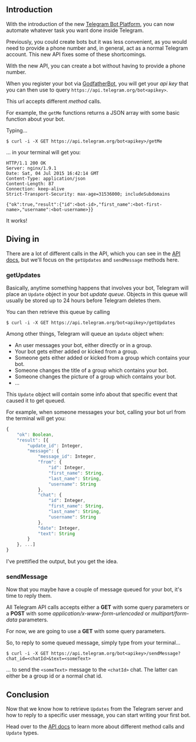 ## Introduction

With the introduction of the new [Telegram Bot Platform](https://core.telegram.org/bots), you can now automate whatever task you want done inside Telegram.

Previously, you could create bots but it was less convenient, as you would need to provide a phone number and, in general, act as a normal Telegram account. This new API fixes some of these shortcomings.

With the new API, you can create a bot without having to provide a phone number.

When you register your bot via [GodfatherBot](https://core.telegram.org/bots#botfather), you will get your *api key* that you can then use to query `https://api.telegram.org/bot<apikey>`.

This url accepts different *method* calls.

For example, the `getMe` functions returns a JSON array with some basic function about your bot.

Typing...

```text
$ curl -i -X GET https://api.telegram.org/bot<apikey>/getMe
```

... in your terminal will get you:

```text
HTTP/1.1 200 OK
Server: nginx/1.9.1
Date: Sat, 04 Jul 2015 16:42:14 GMT
Content-Type: application/json
Content-Length: 87
Connection: keep-alive
Strict-Transport-Security: max-age=31536000; includeSubdomains

{"ok":true,"result":{"id":<bot-id>,"first_name":<bot-first-name>,"username":<bot-username>}}
```

It works!

## Diving in

There are a lot of different calls in the API, which you can see in the [API docs](https://core.telegram.org/bots/api), but we'll focus on the `getUpdates` and `sendMessage` methods here.

### getUpdates

Basically, anytime something happens that involves your bot, Telegram will place an `Update` object in your bot *update queue*. Objects in this queue will usually be stored up to 24 hours before Telegram deletes them.

You can then retrieve this queue by calling

```text
$ curl -i -X GET https://api.telegram.org/bot<apikey>/getUpdates
```

Among other things, Telegram will queue an `Update` object when:

- An user messages your bot, either directly or in a group.
- Your bot gets either added or kicked from a group.
- Someone gets either added or kicked from a group which contains your bot.
- Someone changes the title of a group which contains your bot.
- Someone changes the picture of a group which contains your bot.
- ...

This `Update` object will contain some info about that specific event that caused it to get queued.

For example, when someone messages your bot, calling your bot url from the terminal will get you:

```javascript
{
	"ok": Boolean,
	"result": [{
		"update_id": Integer,
		"message": {
			"message_id": Integer,
			"from": {
				"id": Integer,
				"first_name": String,
				"last_name": String,
				"username": String
			},
			"chat": {
				"id": Integer,
				"first_name": String,
				"last_name": String,
				"username": String
			},
			"date": Integer,
			"text": String
		}
	}, ...]
}
```

I've prettified the output, but you get the idea.

### sendMessage

Now that you maybe have a couple of message queued for your bot, it's time to reply them.

All Telegram API calls accepts either a **GET** with some query parameters or a **POST** with some *application/x-www-form-urlencoded* or *multipart/form-data* parameters.

For now, we are going to use a **GET** with some query parameters.

So, to reply to some queued message, simply type from your terminal...

```text
$ curl -i -X GET https://api.telegram.org/bot<apikey>/sendMessage?chat_id=<chatId>&text=<someText>
```

... to send the `<someText>` message to the `<chatId>` chat. The latter can either be a group id or a  normal chat id.

## Conclusion

Now that we know how to retrieve `Updates` from the Telegram server and how to reply to a specific user message, you can start writing your first bot.

Head over to the [API docs](https://core.telegram.org/bots/api) to learn more about different method calls and `Update` types.
